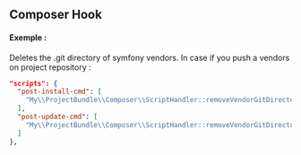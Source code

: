 ## Composer Hook ##

#### Exemple : ####

Deletes the .git directory of symfony vendors.
In case if you push a vendors on project repository :

``` json
"scripts": {
  "post-install-cmd": [
    "My\\ProjectBundle\\Composer\\ScriptHandler::removeVendorGitDirectory"
  ],
  "post-update-cmd": [
    "My\\ProjectBundle\\Composer\\ScriptHandler::removeVendorGitDirectory"
  ]
},
```